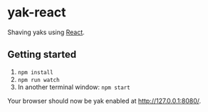 yak-react
=========

Shaving yaks using [React](https://facebook.github.io/react/).

Getting started
---------------

1. `npm install`
2. `npm run watch`
3. In another terminal window: `npm start`

Your browser should now be yak enabled at http://127.0.0.1:8080/.

